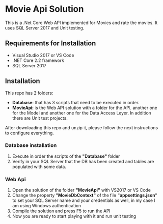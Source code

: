 # Movie Api Solution
This is a .Net Core Web API implemented for Movies and rate the movies. It uses SQL Server 2017 and Unit testing.

## Requirements for Installation
- Visual Studio 2017 or VS Code
- .NET Core 2.2 framework
- SQL Server 2017

## Installation
This repo has 2 folders:
- __Database__: that has 3 scripts that need to be executed in order.
- __MovieApi__: is the Web API solution with a folder for the API, another one for the Model and another one for the Data Access Leyer. In addition there are Unit test projects.

After downloading this repo and unzip it, please follow the next instructions to configure everything.

### Database installation
1) Execute in order the scripts of the __"Database"__ folder
2) Verify in your SQL Server that the DB has been created and tables are populated with some data.

### Web Api
1) Open the solution of the folder __"MovieApi"__ with VS2017 or VS Code 
2) Change the property __"MovieDbContext"__ of the file __"appsettings.json"__ to set your SQL Server name and your credentials as well, in my case I am using Windows authentication
3) Compile the solution and press F5 to run the API
4) Now you are ready to start playing with it and run unit testing


